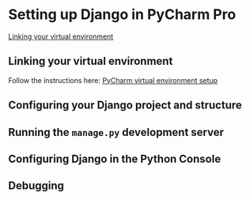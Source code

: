 # Setting up Django in PyCharm Pro
[Linking your virtual environment](#linking-your-virtual-environment)

## Linking your virtual environment
Follow the instructions here: [PyCharm virtual environment setup](PyCharm_venv.md)

## Configuring your Django project and structure

## Running the `manage.py` development server

## Configuring Django in the Python Console

## Debugging

